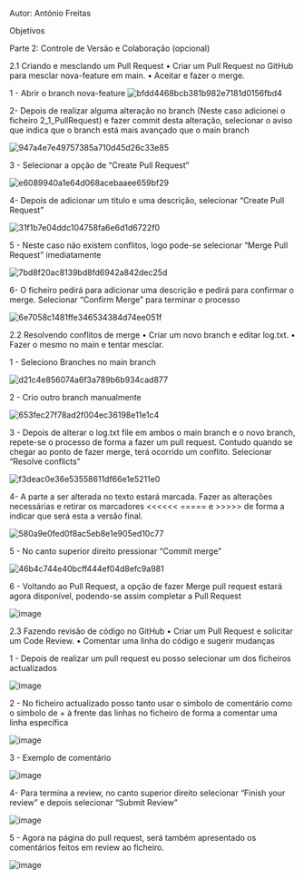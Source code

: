 Autor: António Freitas


Objetivos



Parte 2: Controle de Versão e Colaboração (opcional)

2.1 Criando e mesclando um Pull Request
• Criar um Pull Request no GitHub para mesclar nova-feature em main.
• Aceitar e fazer o merge.


1 - Abrir o branch nova-feature
![bfdd4468bcb381b982e7181d0156fbd4](https://github.com/user-attachments/assets/cb88eaf5-1ecc-4d24-94c5-e12b930ed6ad)







2- Depois de realizar alguma alteração no branch (Neste caso adicionei o ficheiro 2_1_PullRequest) e fazer commit desta alteração, selecionar o aviso que indica que o branch está mais avançado que o main branch

![947a4e7e49757385a710d45d26c33e85](https://github.com/user-attachments/assets/313ec108-c861-4ced-8c4d-e746c0600a2b)


3 - Selecionar a opção de “Create Pull Request” 

![e6089940a1e64d068acebaaee659bf29](https://github.com/user-attachments/assets/a98a4b83-303a-4bd8-a981-6024e73ff070)






4- Depois de adicionar um titulo e uma descrição, selecionar “Create Pull Request” 

![31f1b7e04ddc104758fa6e6d1d6722f0](https://github.com/user-attachments/assets/37b8cacc-2d9d-47f0-a6a9-83f9dba2407c)

5 - Neste caso não existem conflitos, logo pode-se selecionar “Merge Pull Request” imediatamente


![7bd8f20ac8139bd8fd6942a842dec25d](https://github.com/user-attachments/assets/06737b75-bdfa-46b5-ad36-ae7b5c07f306)


6- O ficheiro pedirá para adicionar uma descrição e pedirá para confirmar o merge. Selecionar “Confirm Merge” para terminar o processo

![6e7058c1481ffe346534384d74ee051f](https://github.com/user-attachments/assets/0e043cbb-3fbc-4eb4-b8c4-0444a2f6c0a6)


2.2 Resolvendo conflitos de merge
• Criar um novo branch e editar log.txt.
• Fazer o mesmo no main e tentar mesclar.

1 - Seleciono Branches no main branch

![d21c4e856074a6f3a789b6b934cad877](https://github.com/user-attachments/assets/1e01d0fd-c2c8-4b84-a03b-d42ec4295063)








2 - Crio outro branch manualmente

![653fec27f78ad2f004ec36198e11e1c4](https://github.com/user-attachments/assets/b59830e2-9866-48fc-a7c4-943c1e0da43c)



3 - Depois de alterar o log.txt file em ambos o main branch e o novo branch, repete-se o processo de forma a fazer um pull request. Contudo quando se chegar ao ponto de fazer merge, terá ocorrido um conflito. 
Selecionar “Resolve conflicts”

![f3deac0e36e53558611df66e1e5211e0](https://github.com/user-attachments/assets/2a838f67-a87b-4e17-b7f7-4340cbafd4da)


4- A parte a ser alterada no texto estará marcada. Fazer as alterações necessárias e retirar os marcadores <<<<<< ===== e >>>>> de forma a indicar que será esta a versão final.

![580a9e0fed0f8ac5eb8e1e905ed10c77](https://github.com/user-attachments/assets/e85477ee-5097-4a97-998a-e39931715404)



5 - No canto superior direito pressionar “Commit merge”

![46b4c744e40bcff444ef04d8efc9a981](https://github.com/user-attachments/assets/8e83407b-6134-4dfa-a081-2717436b67b7)

6 - Voltando ao Pull Request, a opção de fazer Merge pull request estará agora disponível, podendo-se assim completar a Pull Request


![image](https://github.com/user-attachments/assets/30ccf49f-a424-4dea-8502-5dc685a1eaca)




2.3 Fazendo revisão de código no GitHub
• Criar um Pull Request e solicitar um Code Review.
• Comentar uma linha do código e sugerir mudanças



1 - Depois de realizar um pull request eu posso selecionar um dos ficheiros actualizados

![image](https://github.com/user-attachments/assets/177db68b-d874-45df-b0f8-4973ac18e1c5)


2 - No ficheiro actualizado posso tanto usar o símbolo de comentário como o simbolo de + à frente das linhas no ficheiro de forma a comentar uma linha específica

![image](https://github.com/user-attachments/assets/0b89fc45-26ee-40d6-9234-4d7ceece57f9)





3 - Exemplo de comentário

![image](https://github.com/user-attachments/assets/55591f10-b6a1-402c-8dc1-131c9b0d893f)



4- Para termina a review, no canto superior direito selecionar “Finish your review” e depois selecionar “Submit Review”

![image](https://github.com/user-attachments/assets/118e7562-7f9b-498d-8f76-4da794d4a87a)

5 - Agora na página do pull request, será também apresentado os comentários feitos em review ao ficheiro.

![image](https://github.com/user-attachments/assets/b8297dd4-c1e6-4490-b41a-984fed47dd2a)









